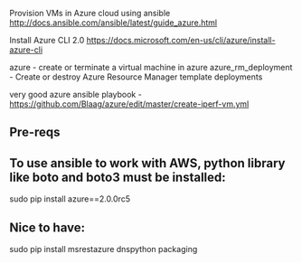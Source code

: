 Provision VMs in Azure cloud using ansible
http://docs.ansible.com/ansible/latest/guide_azure.html

Install Azure CLI 2.0
https://docs.microsoft.com/en-us/cli/azure/install-azure-cli

azure - create or terminate a virtual machine in azure
azure_rm_deployment - Create or destroy Azure Resource Manager template deployments



very good azure ansible playbook -
https://github.com/Blaag/azure/edit/master/create-iperf-vm.yml


Pre-reqs
--------

To use ansible to work with AWS, python library like boto and boto3 must be installed:
-----
sudo pip install azure==2.0.0rc5


Nice to have:
-------------
sudo pip install msrestazure dnspython packaging

